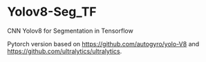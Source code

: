 # Yolov8-Seg_TF
CNN Yolov8 for Segmentation in Tensorflow

Pytorch version based on https://github.com/autogyro/yolo-V8 and https://github.com/ultralytics/ultralytics.
